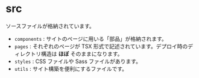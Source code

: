 # src

ソースファイルが格納されています。

- `components` : サイトのページに用いる「部品」が格納されます。
- `pages` : それぞれのページが TSX 形式で記述されています。デプロイ時のディレクトリ構造は **ほぼ** そのままになります。
- `styles` : CSS ファイルや Sass ファイルがあります。
- `utils` : サイト構築を便利にするファイルです。

